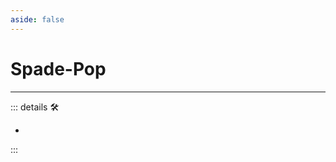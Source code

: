 ```yaml
---
aside: false
---
```

# Spade-Pop

---

<!-- =================================================== -->
<!-- =================================================== -->
<!-- =================================================== -->
<!-- =================================================== -->
<!-- =================================================== -->
::: details 🛠

-

:::
